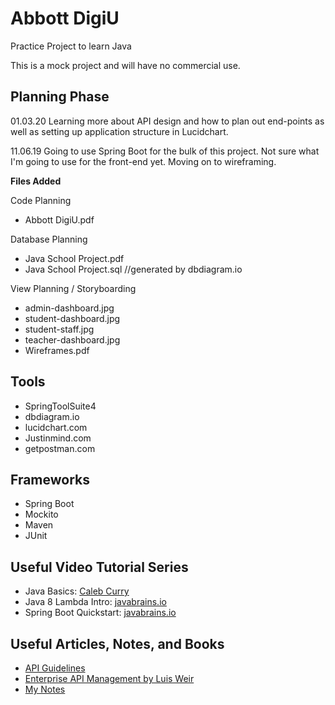 # Abbott DigiU
Practice Project to learn Java

This is a mock project and will have no commercial use.

## Planning Phase
01.03.20
Learning more about API design and how to plan out end-points as well as setting up application structure in Lucidchart.

11.06.19
Going to use Spring Boot for the bulk of this project. Not sure what I'm going to use for the front-end yet. Moving on to wireframing.

**Files Added**

Code Planning<br />
* Abbott DigiU.pdf

Database Planning<br/> 
* Java School Project.pdf
* Java School Project.sql //generated by dbdiagram.io<br/>

View Planning / Storyboarding<br/> 
* admin-dashboard.jpg<br/>
* student-dashboard.jpg<br/>
* student-staff.jpg<br/>
* teacher-dashboard.jpg<br/>
* Wireframes.pdf</br>

## Tools
* SpringToolSuite4<br/>
* dbdiagram.io<br/>
* lucidchart.com<br/>
* Justinmind.com<br/>
* getpostman.com<br />

## Frameworks
* Spring Boot<br />
* Mockito<br />
* Maven<br />
* JUnit<br />

## Useful Video Tutorial Series
* Java Basics: [Caleb Curry](https://www.youtube.com/watch?v=r3GGV2TG_vw&list=PL_c9BZzLwBRKIMP_xNTJxi9lIgQhE51rF)<br/>
* Java 8 Lambda Intro: [javabrains.io](https://www.youtube.com/watch?v=gpIUfj3KaOc&list=PLqq-6Pq4lTTa9YGfyhyW2CqdtW9RtY-I3)<br/>
* Spring Boot Quickstart: [javabrains.io](https://www.youtube.com/watch?v=msXL2oDexqw&list=PLqq-6Pq4lTTbx8p2oCgcAQGQyqN8XeA1x)<br/>

## Useful Articles, Notes, and Books
* [API Guidelines](https://github.com/byrondover/api-guidelines/blob/master/Guidelines.md)
* [Enterprise API Management by Luis Weir](https://www.packtpub.com/virtualization-and-cloud/enterprise-api-management)
* [My Notes](https://github.com/Akexis/javaschool/tree/master/notes)
